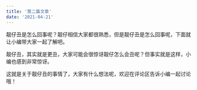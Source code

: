 ```yaml
---
title: '第二篇文章'
date: '2021-04-21'
---
```

靓仔丑是怎么回事呢？靓仔相信大家都很熟悉，但是靓仔丑是怎么回事呢，下面就让小编带大家一起了解吧。

靓仔丑，其实就是更丑，大家可能会很惊讶靓仔怎么会丑呢？但事实就是这样，小编也感到非常惊讶。

这就是关于靓仔丑的事情了，大家有什么想法呢，欢迎在评论区告诉小编一起讨论哦！
